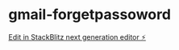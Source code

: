 # gmail-forgetpassoword

[Edit in StackBlitz next generation editor ⚡️](https://stackblitz.com/~/github.com/Pabloyuricho/gmail-forgetpassoword)